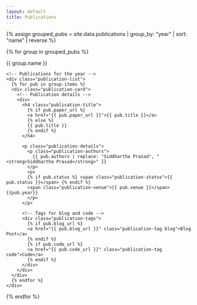```yaml
---
layout: default
title: Publications
---
```


<div class="publications-container">

{% assign grouped_pubs = site.data.publications | group_by: "year" | sort: "name" | reverse %}

{% for group in grouped_pubs %}
  <div class="publication-year-section">
    <!-- Sticky year on the left -->
    <div class="publication-year-sticky">
      {{ group.name }}
    </div>

    <!-- Publications for the year -->
    <div class="publication-list">
      {% for pub in group.items %}
      <div class="publication-card">
        <!-- Publication details -->
        <div>
          <h4 class="publication-title">
            {% if pub.paper_url %}
            <a href="{{ pub.paper_url }}">{{ pub.title }}</a>
            {% else %}
            {{ pub.title }}
            {% endif %}
          </h4>

          <p class="publication-details">
            <p class="publication-authors">
              {{ pub.authors | replace: "Siddhartha Prasad", "<strong>Siddhartha Prasad</strong>" }}
            </p>  
            <p>
            {% if pub.status %} <span class="publication-status">{{ pub.status }}</span> {% endif %}
            <span class="publication-venue">{{ pub.venue }}</span> {{pub.year}}
            </p>
          </p>

          <!-- Tags for blog and code -->
          <div class="publication-tags">
            {% if pub.blog_url %}
            <a href="{{ pub.blog_url }}" class="publication-tag blog">Blog Post</a>
            {% endif %}
            {% if pub.code_url %}
            <a href="{{ pub.code_url }}" class="publication-tag code">Code</a>
            {% endif %}
          </div>
        </div>
      </div>
      {% endfor %}
    </div>
  </div>
{% endfor %}

</div>